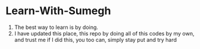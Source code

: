 # Learn-With-Sumegh

1. The best way to learn is by doing.
2. I have updated this place, this repo by doing all of this codes by my own, and trust me if I did this, you too can, simply stay put and try hard
